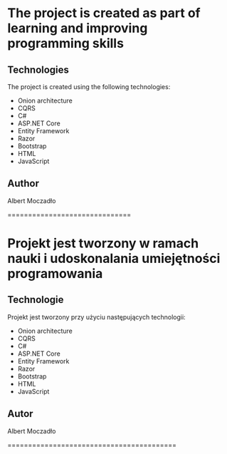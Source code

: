  # The project is created as part of learning and improving programming skills

## Technologies

The project is created using the following technologies:

- Onion architecture
- CQRS
- C#
- ASP.NET Core
- Entity Framework
- Razor
- Bootstrap
- HTML
- JavaScript

## Author

 Albert Moczadło

==============================

# Projekt jest tworzony w ramach nauki i udoskonalania umiejętności programowania

## Technologie

Projekt jest tworzony przy użyciu następujących technologii:

- Onion architecture
- CQRS
- C#
- ASP.NET Core
- Entity Framework
- Razor
- Bootstrap
- HTML
- JavaScript

## Autor

 Albert Moczadło
 
 =========================================
 


